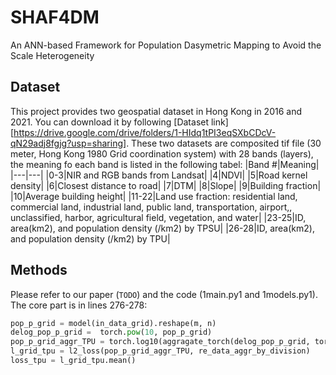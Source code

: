 # SHAF4DM
An ANN-based Framework for Population Dasymetric Mapping to Avoid the Scale Heterogeneity

## Dataset
This project provides two geospatial dataset in Hong Kong in 2016 and 2021. You can download it by following [Dataset link][https://drive.google.com/drive/folders/1-HIdq1tPI3eqSXbCDcV-qN29adj8fgjg?usp=sharing]. 
These two datasets are composited tif file (30 meter, Hong Kong 1980 Grid coordination system) with 28 bands (layers), the meaning fo each band is listed in the following tabel:
|Band #|Meaning|
|---|---|
|0-3|NIR and RGB bands from Landsat|
|4|NDVI|
|5|Road kernel density|
|6|Closest distance to road|
|7|DTM|
|8|Slope|
|9|Building fraction|
|10|Average building height|
|11-22|Land use fraction: residential land, commercial land, industrial land, public land, transportation, airport,, unclassified, harbor, agricultural field, vegetation, and water|
|23-25|ID, area(km2), and population density (/km2) by TPSU|
|26-28|ID, area(km2), and population density (/km2) by TPU|

## Methods
Please refer to our paper (`TODO`) and the code (1main.py1 and 1models.py1). The core part is in lines 276-278:
```python
pop_p_grid = model(in_data_grid).reshape(m, n)
delog_pop_p_grid =  torch.pow(10, pop_p_grid)
pop_p_grid_aggr_TPU = torch.log10(aggragate_torch(delog_pop_p_grid, torch.from_numpy(RegionMask[1]))[1:]).squeeze(-1)
l_grid_tpu = l2_loss(pop_p_grid_aggr_TPU, re_data_aggr_by_division)
loss_tpu = l_grid_tpu.mean()
```
